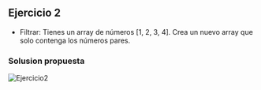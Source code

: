 ## Ejercicio 2

* Filtrar: Tienes un array de números [1, 2, 3, 4]. Crea un nuevo array que solo contenga los números pares.

### Solusion propuesta
![Ejercicio2](https://github.com/Luiso-o/Ejercicio-S2.1-Javascript-I/assets/128043647/469552c0-5d51-4a9c-a6f9-1ea4a63c49fb)

